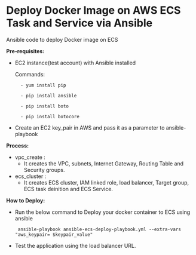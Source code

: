 # Deploy Docker Image on AWS ECS Task and Service via Ansible
Ansible code to deploy Docker image on ECS

**Pre-requisites:**
- EC2 instance(test account) with Ansible installed 
    
    Commands:
        
		- yum install pip
        
		- pip install ansible
        
		- pip install boto
        
		- pip install botocore

- Create an EC2 key_pair in AWS and pass it as a parameter to ansible-playbook

**Process:**
- vpc_create : 
     * It creates the VPC, subnets, Internet Gateway, Routing Table and Security groups.
- ecs_cluster :
     * It creates ECS cluster, IAM linked role, load balancer, Target group, ECS task deinition and ECS Service.

**How to Deploy:**
- Run the below command to Deploy your docker container to ECS using ansible

       ansible-playbook ansible-ecs-deploy-playbook.yml --extra-vars "aws_keypair= $keypair_value"
       
- Test the application using the load balancer URL.
